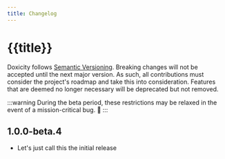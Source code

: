 ```yaml
---
title: Changelog
---
```


# {{title}}

Doxicity follows [Semantic Versioning](https://semver.org/). Breaking changes will not be accepted until the next major version. As such, all contributions must consider the project's roadmap and take this into consideration. Features that are deemed no longer necessary will be deprecated but not removed.

:::warning
During the beta period, these restrictions may be relaxed in the event of a mission-critical bug. 🐛
:::

## 1.0.0-beta.4

- Let's just call this the initial release
